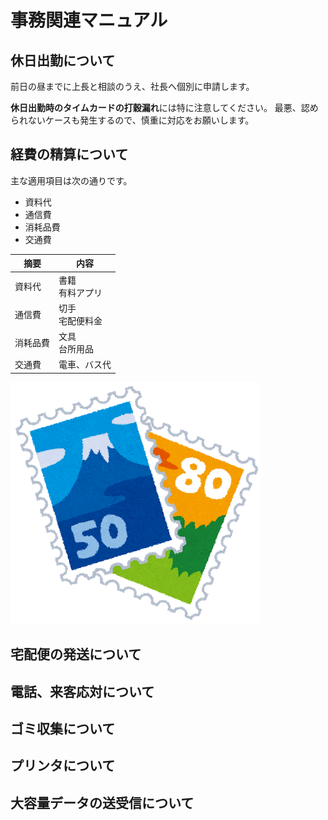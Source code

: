 # 事務関連マニュアル
## 休日出勤について
前日の昼までに上長と相談のうえ、社長へ個別に申請します。

**休日出勤時のタイムカードの打穀漏れ**には特に注意してください。
最悪、認められないケースも発生するので、慎重に対応をお願いします。
## 経費の精算について
主な適用項目は次の通りです。
- 資料代
- 通信費
- 消耗品費
- 交通費

|摘要　|内容
|--|--
|資料代   |書籍<br>有料アプリ
|通信費   |切手<br>宅配便料金
|消耗品費 |文具<br>台所用品
|交通費   |電車、バス代

![切手代](img/stamp.png)
## 宅配便の発送について
## 電話、来客応対について
## ゴミ収集について
## プリンタについて
## 大容量データの送受信について
